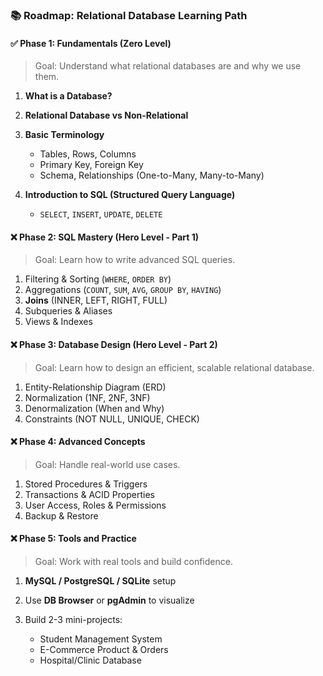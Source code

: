 ### 📚 Roadmap: Relational Database Learning Path

#### ✅ **Phase 1: Fundamentals (Zero Level)**

> Goal: Understand what relational databases are and why we use them.

1. **What is a Database?**

2. **Relational Database vs Non-Relational**

3. **Basic Terminology**

   * Tables, Rows, Columns
   * Primary Key, Foreign Key
   * Schema, Relationships (One-to-Many, Many-to-Many)

4. **Introduction to SQL (Structured Query Language)**

   * `SELECT`, `INSERT`, `UPDATE`, `DELETE`

#### ❌ **Phase 2: SQL Mastery (Hero Level - Part 1)**

> Goal: Learn how to write advanced SQL queries.

1. Filtering & Sorting (`WHERE`, `ORDER BY`)
2. Aggregations (`COUNT`, `SUM`, `AVG`, `GROUP BY`, `HAVING`)
3. **Joins** (INNER, LEFT, RIGHT, FULL)
4. Subqueries & Aliases
5. Views & Indexes

#### ❌ **Phase 3: Database Design (Hero Level - Part 2)**

> Goal: Learn how to design an efficient, scalable relational database.

1. Entity-Relationship Diagram (ERD)
2. Normalization (1NF, 2NF, 3NF)
3. Denormalization (When and Why)
4. Constraints (NOT NULL, UNIQUE, CHECK)

#### ❌ **Phase 4: Advanced Concepts**

> Goal: Handle real-world use cases.

1. Stored Procedures & Triggers
2. Transactions & ACID Properties
3. User Access, Roles & Permissions
4. Backup & Restore

#### ❌ **Phase 5: Tools and Practice**

> Goal: Work with real tools and build confidence.

1. **MySQL / PostgreSQL / SQLite** setup
2. Use **DB Browser** or **pgAdmin** to visualize
3. Build 2-3 mini-projects:

   * Student Management System
   * E-Commerce Product & Orders
   * Hospital/Clinic Database



